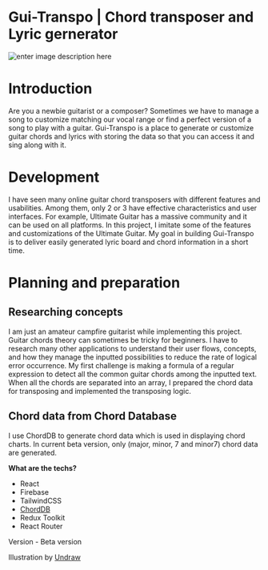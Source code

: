 # Gui-Transpo | Chord transposer and Lyric gernerator

![enter image description here](https://guitranspo.vercel.app/meta.png)

# Introduction

Are you a newbie guitarist or a composer? Sometimes we have to manage a song to customize matching our vocal range or find a perfect version of a song to play with a guitar. Gui-Transpo is a place to generate or customize guitar chords and lyrics with storing the data so that you can access it and sing along with it.

# Development

I have seen many online guitar chord transposers with different features and usabilities. Among them, only 2 or 3 have effective characteristics and user interfaces. For example, Ultimate Guitar has a massive community and it can be used on all platforms. In this project, I imitate some of the features and customizations of the Ultimate Guitar. My goal in building Gui-Transpo is to deliver easily generated lyric board and chord information in a short time.

# Planning and preparation

## Researching concepts

I am just an amateur campfire guitarist while implementing this project. Guitar chords theory can sometimes be tricky for beginners. I have to research many other applications to understand their user flows, concepts, and how they manage the inputted possibilities to reduce the rate of logical error occurrence. My first challenge is making a formula of a regular expression to detect all the common guitar chords among the inputted text. When all the chords are separated into an array, I prepared the chord data for transposing and implemented the transposing logic.

## Chord data from Chord Database

I use ChordDB to generate chord data which is used in displaying chord charts. In current beta version, only (major, minor, 7 and minor7) chord data are generated.

**What are the techs?**

- React
- Firebase
- TailwindCSS
- [ChordDB](https://github.com/tombatossals/chords-db)
- Redux Toolkit
- React Router

Version - Beta version

Illustration by <a href="https://undraw.co/search">Undraw</a>
